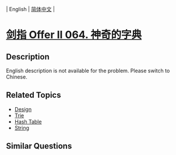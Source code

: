 
| English | [简体中文](README.md) |

# [剑指 Offer II 064. 神奇的字典](https://leetcode-cn.com/problems/US1pGT/)

## Description

<p>English description is not available for the problem. Please switch to Chinese.</p>


## Related Topics

- [Design](https://leetcode-cn.com/tag/design)
- [Trie](https://leetcode-cn.com/tag/trie)
- [Hash Table](https://leetcode-cn.com/tag/hash-table)
- [String](https://leetcode-cn.com/tag/string)

## Similar Questions


